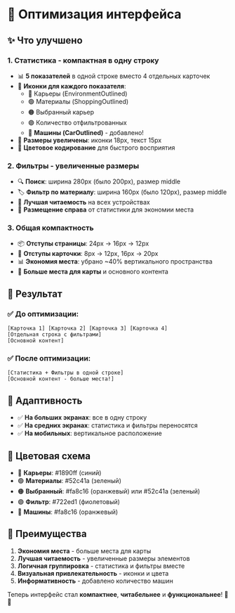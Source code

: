 # 🎨 Оптимизация интерфейса

## ✨ Что улучшено

### 1. **Статистика - компактная в одну строку**
- 📊 **5 показателей** в одной строке вместо 4 отдельных карточек
- 🎯 **Иконки для каждого показателя**:
  - 🔵 Карьеры (EnvironmentOutlined)
  - 🟢 Материалы (ShoppingOutlined) 
  - 🟠 Выбранный карьер
  - 🟣 Количество отфильтрованных
  - 🚗 **Машины (CarOutlined)** - добавлено!
- 📏 **Размеры увеличены**: иконки 18px, текст 15px
- 🎨 **Цветовое кодирование** для быстрого восприятия

### 2. **Фильтры - увеличенные размеры**
- 🔍 **Поиск**: ширина 280px (было 200px), размер middle
- 🏷️ **Фильтр по материалу**: ширина 160px (было 120px), размер middle
- 📱 **Лучшая читаемость** на всех устройствах
- 🎯 **Размещение справа** от статистики для экономии места

### 3. **Общая компактность**
- 📦 **Отступы страницы**: 24px → 16px → 12px
- 🎯 **Отступы карточки**: 8px → 12px, 16px → 20px
- 📊 **Экономия места**: убрано ~40% вертикального пространства
- 🚀 **Больше места для карты** и основного контента

## 🎯 Результат

### ✅ **До оптимизации:**
```
[Карточка 1] [Карточка 2] [Карточка 3] [Карточка 4]
[Отдельная строка с фильтрами]
[Основной контент]
```

### ✅ **После оптимизации:**
```
[Статистика + Фильтры в одной строке]
[Основной контент - больше места!]
```

## 📱 Адаптивность

- ✅ **На больших экранах**: все в одну строку
- ✅ **На средних экранах**: статистика и фильтры переносятся
- ✅ **На мобильных**: вертикальное расположение

## 🎨 Цветовая схема

- 🔵 **Карьеры**: #1890ff (синий)
- 🟢 **Материалы**: #52c41a (зеленый)
- 🟠 **Выбранный**: #fa8c16 (оранжевый) или #52c41a (зеленый)
- 🟣 **Фильтр**: #722ed1 (фиолетовый)
- 🚗 **Машины**: #fa8c16 (оранжевый)

## 🚀 Преимущества

1. **Экономия места** - больше места для карты
2. **Лучшая читаемость** - увеличенные размеры элементов
3. **Логичная группировка** - статистика и фильтры вместе
4. **Визуальная привлекательность** - иконки и цвета
5. **Информативность** - добавлено количество машин

Теперь интерфейс стал **компактнее**, **читабельнее** и **функциональнее**! 🎯✨
